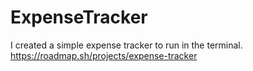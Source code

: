 # ExpenseTracker
I created a simple expense tracker to run in the terminal. 
https://roadmap.sh/projects/expense-tracker
